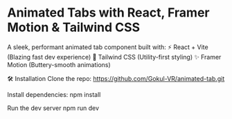 # Animated Tabs with React, Framer Motion & Tailwind CSS

A sleek, performant animated tab component built with:
⚡ React + Vite (Blazing fast dev experience)
🎨 Tailwind CSS (Utility-first styling)
✨ Framer Motion (Buttery-smooth animations)

🛠️ Installation
Clone the repo:
https://github.com/Gokul-VR/animated-tab.git

Install dependencies:
npm install

Run the dev server
npm run dev

